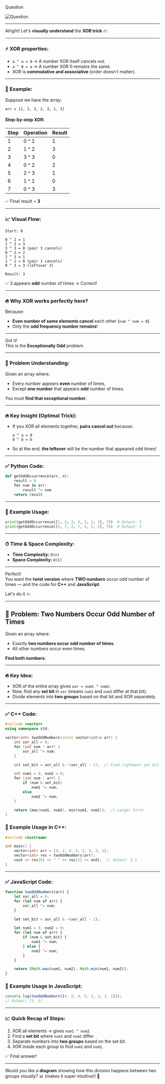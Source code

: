 Question

![Question](Question.png)

---
Alright! Let's **visually understand** the **XOR trick** 🔥:

---

### ⚡ XOR properties:
- `a ^ a = 0` → A number XOR itself cancels out.
- `a ^ 0 = a` → A number XOR 0 remains the same.
- XOR is **commutative and associative** (order doesn't matter).

---

### 🎯 Example:

Suppose we have the array:
```
arr = [1, 2, 3, 2, 3, 1, 3]
```

#### Step-by-step XOR:

| Step | Operation           | Result |
|-----|----------------------|--------|
| 1   | 0 ^ 1                | 1      |
| 2   | 1 ^ 2                | 3      |
| 3   | 3 ^ 3                | 0      |
| 4   | 0 ^ 2                | 2      |
| 5   | 2 ^ 3                | 1      |
| 6   | 1 ^ 1                | 0      |
| 7   | 0 ^ 3                | 3      |

✅ Final result = **3**

---

### 📈 Visual Flow:

```
Start: 0

0 ^ 1 = 1
1 ^ 2 = 3
3 ^ 3 = 0 (pair 3 cancels)
0 ^ 2 = 2
2 ^ 3 = 1
1 ^ 1 = 0 (pair 1 cancels)
0 ^ 3 = 3 (leftover 3)

Result: 3
```

✅ 3 appears **odd** number of times → Correct!

---

### 🔥 Why XOR works perfectly here?
Because:
- **Even number of same elements cancel** each other (`num ^ num = 0`).
- Only the **odd frequency number remains**!

---

Got it!  
This is the **Exceptionally Odd** problem.

---

### 🧠 Problem Understanding:

Given an array where:
- Every number appears **even** number of times,
- Except **one number** that appears **odd** number of times.

You must **find that exceptional number**.

---

### 🔥 Key Insight (Optimal Trick):
- If you XOR all elements together, **pairs cancel out** because:
  ```
  a ^ a = 0
  0 ^ b = b
  ```
- So at the end, **the leftover** will be the number that appeared odd times!

---

### ✅ Python Code:
```python
def getOddOccurrence(arr, n):
    result = 0
    for num in arr:
        result ^= num
    return result
```

---

### 🧪 Example Usage:
```python
print(getOddOccurrence([1, 2, 3, 2, 3, 1, 3], 7))  # Output: 3
print(getOddOccurrence([5, 7, 2, 7, 5, 2, 5], 7))  # Output: 5
```

---

### ⏱ Time & Space Complexity:
- **Time Complexity:** `O(n)`
- **Space Complexity:** `O(1)`

---

Perfect!  
You want the **twist version** where **TWO numbers** occur odd number of times — and the code for **C++** and **JavaScript**.

Let's do it 🔥:

---

## 🧠 Problem: Two Numbers Occur Odd Number of Times

Given an array where:
- Exactly **two numbers occur odd number of times**.
- All other numbers occur even times.

**Find both numbers.**

---

### 🔥 Key Idea:
- XOR of the entire array gives `xor = num1 ^ num2`.
- Now, find any **set bit** in `xor` (means `num1` and `num2` differ at that bit).
- Divide elements into **two groups** based on that bit and XOR separately.

---

### ✅ C++ Code:
```cpp
#include <vector>
using namespace std;

vector<int> twoOddNumbers(const vector<int>& arr) {
    int xor_all = 0;
    for (int num : arr) {
        xor_all ^= num;
    }

    int set_bit = xor_all & ~(xor_all - 1);  // Find rightmost set bit

    int num1 = 0, num2 = 0;
    for (int num : arr) {
        if (num & set_bit)
            num1 ^= num;
        else
            num2 ^= num;
    }

    return {max(num1, num2), min(num1, num2)};  // Larger first
}
```

### 🧪 Example Usage in C++:
```cpp
#include <iostream>

int main() {
    vector<int> arr = {4, 2, 4, 5, 2, 3, 3, 1};
    vector<int> res = twoOddNumbers(arr);
    cout << res[0] << " " << res[1] << endl;  // Output: 5 1
}
```

---

### ✅ JavaScript Code:
```javascript
function twoOddNumbers(arr) {
    let xor_all = 0;
    for (let num of arr) {
        xor_all ^= num;
    }

    let set_bit = xor_all & ~(xor_all - 1);

    let num1 = 0, num2 = 0;
    for (let num of arr) {
        if (num & set_bit) {
            num1 ^= num;
        } else {
            num2 ^= num;
        }
    }

    return [Math.max(num1, num2), Math.min(num1, num2)];
}
```

### 🧪 Example Usage in JavaScript:
```javascript
console.log(twoOddNumbers([4, 2, 4, 5, 2, 3, 3, 1]));
// Output: [5, 1]
```

---

### 📈 Quick Recap of Steps:
1. XOR all elements → gives `num1 ^ num2`.
2. Find a **set bit** where `num1` and `num2` differ.
3. Separate numbers into **two groups** based on the set bit.
4. XOR inside each group to find `num1` and `num2`.

✅ Final answer!

---

Would you like a **diagram** showing how this division happens between two groups visually? 📊 (makes it super intuitive!) 🚀